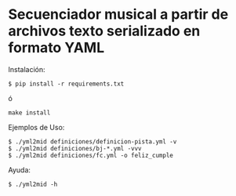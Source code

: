 # Secuenciador musical a partir de archivos texto serializado en formato YAML

Instalación:
```
$ pip install -r requirements.txt
```
ó
```
make install
```

Ejemplos de Uso:

```
$ ./yml2mid definiciones/definicion-pista.yml -v
$ ./yml2mid definiciones/bj-*.yml -vvv
$ ./yml2mid definiciones/fc.yml -o feliz_cumple
```

Ayuda:
```
$ ./yml2mid -h 
```
